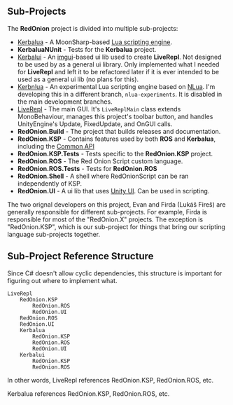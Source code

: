 ## Sub-Projects
The **RedOnion** project is divided into multiple sub-projects:
- [Kerbalua](Kerbalua/Development.md) - A MoonSharp-based [Lua scripting engine](Kerbalua/README.md).
- **KerbaluaNUnit** - Tests for the **Kerbalua** project.
- [Kerbalui](Kerbalui/DevReadme.md) - An [imgui](https://docs.unity3d.com/2019.3/Documentation/Manual/GUIScriptingGuide.html)-based ui lib used to create **LiveRepl**. Not designed to be used by as a general ui library. Only implemented what I needed for **LiveRepl** and left it to be refactored later if it is ever intended to be used as a general ui lib (no plans for this).
- [Kerbnlua](Kerbnlua/Kerbnlua/KerbnluaDevNotes.md) - An experimental Lua scripting engine based on [NLua](https://github.com/NLua). I'm developing this in a different branch, `nlua-experiments`. It is disabled in the main development branches.
- [LiveRepl](LiveRepl/DevReadme.md) - The main GUI. It's `LiveReplMain` class extends MonoBehaviour, manages this project's toolbar button, and handles UnityEngine's Update, FixedUpdate, and OnGUI calls.
- **RedOnion.Build** - The project that builds releases and documentation.
- **RedOnion.KSP** - Contains features used by both **ROS** and **Kerbalua**, including the [Common API](RedOnion.KSP/API/Globals.md)
- **RedOnion.KSP.Tests** - Tests specific to the **RedOnion.KSP** project.
- **RedOnion.ROS** - The Red Onion Script custom language.
- **RedOnion.ROS.Tests** - Tests for **RedOnion.ROS**
- **RedOnion.Shell** - A shell where RedOnionScript can be ran independently of KSP.
- **RedOnion.UI** - A ui lib that uses [Unity UI](https://docs.unity3d.com/2019.3/Documentation/Manual/UISystem.html). Can be used in scripting.

The two orignal developers on this project, Evan and Firda (Lukáš Fireš) are generally responsible for different sub-projects. For example, Firda is responsible for most of the "RedOnion.X" projects. The exception is "RedOnion.KSP", which is our sub-project for things that bring our scripting language sub-projects together.


## Sub-Project Reference Structure
Since C# doesn't allow cyclic dependencies, this structure is important for figuring out where to implement what.

```
LiveRepl
    RedOnion.KSP
        RedOnion.ROS
        RedOnion.UI
    RedOnion.ROS
    RedOnion.UI
    Kerbalua
        RedOnion.KSP
        RedOnion.ROS
        RedOnion.UI
    Kerbalui
        RedOnion.KSP
        RedOnion.ROS
```

In other words, LiveRepl references RedOnion.KSP, RedOnion.ROS, etc.

Kerbalua references RedOnion.KSP, RedOnion.ROS, etc.